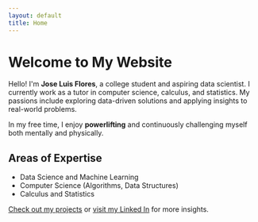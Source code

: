 ```yaml
---
layout: default
title: Home
---
```


# Welcome to My Website

Hello! I'm **Jose Luis Flores**, a college student and aspiring data scientist. I currently work as a tutor in computer science, calculus, and statistics. My passions include exploring data-driven solutions and applying insights to real-world problems.

In my free time, I enjoy **powerlifting** and continuously challenging myself both mentally and physically.

## Areas of Expertise
- Data Science and Machine Learning
- Computer Science (Algorithms, Data Structures)
- Calculus and Statistics

[Check out my projects](projects.md) or [visit my Linked In]([linked](https://www.linkedin.com/in/jose-luis-flores-645a1425a/)) for more insights.

